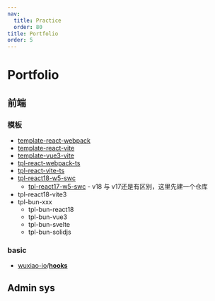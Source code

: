 ```yaml
---
nav:
  title: Practice
  order: 80
title: Portfolio
order: 5
---
```


# Portfolio

## 前端

### 模板

- [template-react-webpack](https://github.com/weisuoke/template-react-webpack)
- [template-react-vite](https://github.com/weisuoke/template-react-vite)
- [template-vue3-vite](https://github.com/weisuoke/template-vue3-vite)
- [tpl-react-webpack-ts](https://github.com/weisuoke/tpl-react-webpack-ts)
- [tpl-react-vite-ts](https://github.com/weisuoke/tpl-react-vite-ts)
- [tpl-react18-w5-swc](https://github.com/weisuoke/tpl-react18-w5-swc)
  - [tpl-react17-w5-swc](https://github.com/weisuoke/tpl-react17-w5-swc) - v18 与 v17还是有区别，这里先建一个仓库
- tpl-react18-vite3
- tpl-bun-xxx
  - tpl-bun-react18
  - tpl-bun-vue3
  - tpl-bun-svelte
  - tpl-bun-solidjs


### basic

- [wuxiao-io](https://github.com/wuxiao-io?type=source)/**[hooks](https://github.com/wuxiao-io/hooks)**

## Admin sys

